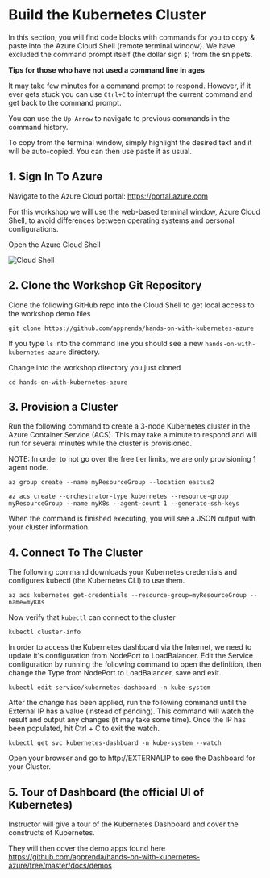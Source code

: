 # Build the Kubernetes Cluster

In this section, you will find code blocks with commands  for you to copy & paste into the Azure Cloud Shell (remote terminal window). We have excluded the command prompt itself (the dollar sign `$`) from the snippets. 

**Tips for those who have not used a command line in ages**

It may take few minutes for a command prompt to respond. However, if it ever gets stuck you can use `Ctrl+C` to interrupt the current command and get back to the command prompt. 

You can use the `Up Arrow` to navigate to previous commands in the command history. 

To copy from the terminal window, simply highlight the desired text and it will be auto-copied. You can then use paste it as usual.

## 1. Sign In To Azure

Navigate to the Azure Cloud portal: https://portal.azure.com

For this workshop we will use the web-based terminal window, Azure Cloud Shell, to avoid differences between operating systems and personal configurations. 

Open the Azure Cloud Shell

![Cloud Shell](https://image.ibb.co/ccoxLF/cloudshell.png)

## 2. Clone the Workshop Git Repository

Clone the following GitHub repo into the Cloud Shell to get local access to the workshop demo files

```
git clone https://github.com/apprenda/hands-on-with-kubernetes-azure 
```

If you type `ls` into the command line you should see a new `hands-on-with-kubernetes-azure` directory. 

Change into the workshop directory you just cloned

```
cd hands-on-with-kubernetes-azure
```

## 3. Provision a Cluster

Run the following command to create a 3-node Kubernetes cluster in the Azure Container Service (ACS). This may take a minute to respond and will run for several minutes while the cluster is provisioned.

NOTE: In order to not go over the free tier limits, we are only provisioning 1 agent node. 

```
az group create --name myResourceGroup --location eastus2
``` 

```
az acs create --orchestrator-type kubernetes --resource-group myResourceGroup --name myK8s --agent-count 1 --generate-ssh-keys
```

When the command is finished executing, you will see a JSON output with your cluster information.

## 4. Connect To The Cluster

The following command downloads your Kubernetes credentials and configures kubectl (the Kubernetes CLI) to use them.

```
az acs kubernetes get-credentials --resource-group=myResourceGroup --name=myK8s
```

Now verify that `kubectl` can connect to the cluster

```
kubectl cluster-info
```

In order to access the Kubernetes dashboard via the Internet, we need to update it's configuration from NodePort to LoadBalancer. Edit the Service configuration by running the following command to open the definition, then change the Type from NodePort to LoadBalancer, save and exit. 

```
kubectl edit service/kubernetes-dashboard -n kube-system
```

After the change has been applied, run the following command until the External IP has a value (instead of pending). This command will watch the result and output any changes (it may take some time). Once the IP has been populated, hit Ctrl + C to exit the watch. 

```
kubectl get svc kubernetes-dashboard -n kube-system --watch
```

Open your browser and go to http://EXTERNALIP to see the Dashboard for your Cluster. 

## 5. Tour of Dashboard (the official UI of Kubernetes)

Instructor will give a tour of the Kubernetes Dashboard and cover the constructs of Kubernetes. 

They will then cover the demo apps found here https://github.com/apprenda/hands-on-with-kubernetes-azure/tree/master/docs/demos
